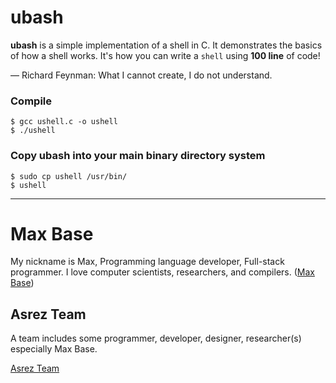 # ubash

**ubash** is a simple implementation of a shell in C. It demonstrates the basics of how a shell works. It's how you can write a `shell` using **100 line** of code!


— Richard Feynman: What I cannot create, I do not understand. 

### Compile

```
$ gcc ushell.c -o ushell
$ ./ushell
```

### Copy ubash into your main binary directory system

```
$ sudo cp ushell /usr/bin/
$ ushell
```

---------

# Max Base

My nickname is Max, Programming language developer, Full-stack programmer. I love computer scientists, researchers, and compilers. ([Max Base](https://maxbase.org/))

## Asrez Team

A team includes some programmer, developer, designer, researcher(s) especially Max Base.

[Asrez Team](https://www.asrez.com/)

